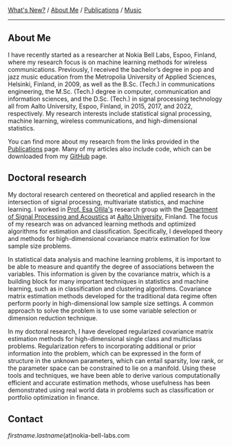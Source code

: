 [What's New?](./index.md) / [About Me](./about.md) / [Publications](./publications.md) / [Music](./music.md)

---

## About Me

I have recently started as a researcher at Nokia Bell Labs, Espoo, Finland, 
where my research focus is on machine learning methods for wireless communications.
Previously, I received the bachelor’s degree in pop and jazz music education from the 
Metropolia University of Applied Sciences, Helsinki, Finland, in 2009, as well as
the B.Sc. (Tech.) in communications engineering, the M.Sc. (Tech.) degree in 
computer, communication and information sciences, and the D.Sc. (Tech.) in 
signal processing technology all from Aalto University, Espoo, Finland, in 2015,
2017, and 2022, respectively. My research interests include statistical signal
processing, machine learning, wireless communications, and high-dimensional statistics.

You can find more about my research from the links provided in the
[Publications](./publications.md) page. Many of my articles also include code,
which can be downloaded from my [GitHub](https://github.com/EliasRaninen) page.

## Doctoral research

My doctoral research centered on theoretical and applied research in the
intersection of signal processing, multivariate statistics, and machine
learning. I worked in [Prof. Esa Ollila's](http://users.spa.aalto.fi/esollila/)
research group with the [Department of Signal Processing and Acoustics](https://www.aalto.fi/en/department-of-signal-processing-and-acoustics) at [Aalto University](https://www.aalto.fi/en), Finland. The focus of my research was on advanced
learning methods and optimized algorithms for estimation and classification.
Specifically, I developed theory and methods for high-dimensional covariance 
matrix estimation for low sample size problems.

In statistical data analysis and machine learning problems, it is important to
be able to measure and quantify the degree of associations between the
variables. This information is given by the covariance matrix, which is a
building block for many important techniques in statistics and machine learning,
such as in classification and clustering algorithms. Covariance matrix
estimation methods developed for the traditional data regime often perform
poorly in high-dimensional low sample size settings. A common approach to solve
the problem is to use some variable selection or dimension reduction technique.

In my doctoral research, I have developed regularized covariance matrix
estimation methods for high-dimensional single class and multiclass problems.
Regularization refers to incorporating additional or prior information into the
problem, which can be expressed in the form of structure in the unknown
parameters, which can entail sparsity, low rank, or the parameter space can be
constrained to lie on a manifold. Using these tools and techniques, we have been
able to derive various computationally efficient and accurate estimation
methods, whose usefulness has been demonstrated using real world data in
problems such as classification or portfolio optimization in finance.

## Contact

*firstname.lastname*(at)nokia-bell-labs.com
